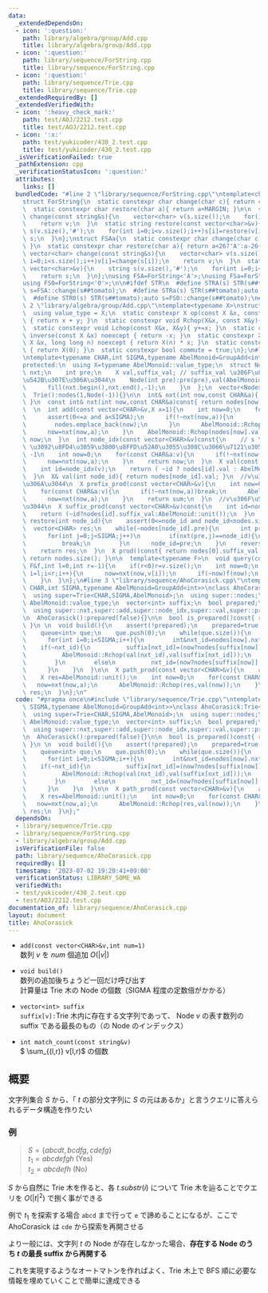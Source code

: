 ```yaml
---
data:
  _extendedDependsOn:
  - icon: ':question:'
    path: library/algebra/group/Add.cpp
    title: library/algebra/group/Add.cpp
  - icon: ':question:'
    path: library/sequence/ForString.cpp
    title: library/sequence/ForString.cpp
  - icon: ':question:'
    path: library/sequence/Trie.cpp
    title: library/sequence/Trie.cpp
  _extendedRequiredBy: []
  _extendedVerifiedWith:
  - icon: ':heavy_check_mark:'
    path: test/AOJ/2212.test.cpp
    title: test/AOJ/2212.test.cpp
  - icon: ':x:'
    path: test/yukicoder/430_2.test.cpp
    title: test/yukicoder/430_2.test.cpp
  _isVerificationFailed: true
  _pathExtension: cpp
  _verificationStatusIcon: ':question:'
  attributes:
    links: []
  bundledCode: "#line 2 \"library/sequence/ForString.cpp\"\ntemplate<char MARGIN>\n\
    struct ForString{\n  static constexpr char change(char c){ return c-MARGIN; }\n\
    \  static constexpr char restore(char a){ return a+MARGIN; }\n\n  static vector<char>\
    \ change(const string&s){\n    vector<char> v(s.size());\n    for(int i=0;i<s.size();i++)v[i]=change(s[i]);\n\
    \    return v;\n  }\n  static string restore(const vector<char>&v){\n    string\
    \ s(v.size(),'#');\n    for(int i=0;i<v.size();i++)s[i]=restore(v[i]);\n    return\
    \ s;\n  }\n};\nstruct FSAa{\n  static constexpr char change(char c){ return c<='Z'?c-'A':26+c-'a';\
    \ }\n  static constexpr char restore(char a){ return a<26?'A':a-26+'a'; }\n  static\
    \ vector<char> change(const string&s){\n    vector<char> v(s.size());\n    for(int\
    \ i=0;i<s.size();i++)v[i]=change(s[i]);\n    return v;\n  }\n  static string restore(const\
    \ vector<char>&v){\n    string s(v.size(),'#');\n    for(int i=0;i<v.size();i++)s[i]=restore(v[i]);\n\
    \    return s;\n  }\n};\nusing FSA=ForString<'A'>;\nusing FSa=ForString<'a'>;\n\
    using FS0=ForString<'0'>;\n\n#ifdef STR\n  #define STRA(s) STR(s##tomato);auto\
    \ s=FSA::change(s##tomato);\n  #define STRa(s) STR(s##tomato);auto s=FSa::change(s##tomato);\n\
    \  #define STR0(s) STR(s##tomato);auto s=FS0::change(s##tomato);\n#endif\n#line\
    \ 2 \"library/algebra/group/Add.cpp\"\ntemplate<typename X>\nstruct GroupAdd {\n\
    \  using value_type = X;\n  static constexpr X op(const X &x, const X &y) noexcept\
    \ { return x + y; }\n  static constexpr void Rchop(X&x, const X&y){ x+=y; }\n\
    \  static constexpr void Lchop(const X&x, X&y){ y+=x; }\n  static constexpr X\
    \ inverse(const X &x) noexcept { return -x; }\n  static constexpr X power(const\
    \ X &x, long long n) noexcept { return X(n) * x; }\n  static constexpr X unit()\
    \ { return X(0); }\n  static constexpr bool commute = true;\n};\n#line 4 \"library/sequence/Trie.cpp\"\
    \ntemplate<typename CHAR,int SIGMA,typename AbelMonoid=GroupAdd<int>>\nclass Trie{\n\
    protected:\n  using X=typename AbelMonoid::value_type;\n  struct Node{\n    array<int,SIGMA>\
    \ nxt;\n    int pre;\n    X val,suffix_val; // suffix_val \u306F\u81EA\u8EAB\u3092\
    \u542B\u307E\u306A\u3044\n    Node(int pre):pre(pre),val(AbelMonoid::unit()),suffix_val(AbelMonoid::unit()){\n\
    \      fill(nxt.begin(),nxt.end(),-1);\n    }\n  };\n  vector<Node> nodes;\npublic:\n\
    \  Trie():nodes(1,Node(-1)){}\n\n  int& nxt(int now,const CHAR&a){ return nodes[now].nxt[a];\
    \ }\n  const int& nxt(int now,const CHAR&a)const{ return nodes[now].nxt[a]; }\n\
    \  \n  int add(const vector<CHAR>&v,X x=1){\n    int now=0;\n    for(const CHAR&a:v){\n\
    \      assert(0<=a and a<SIGMA);\n      if(!~nxt(now,a)){\n        nxt(now,a)=nodes.size();\n\
    \        nodes.emplace_back(now);\n      }\n      AbelMonoid::Rchop(nodes[now].suffix_val,x);\n\
    \      now=nxt(now,a);\n    }\n    AbelMonoid::Rchop(nodes[now].val,x);\n    return\
    \ now;\n  }\n  int node_idx(const vector<CHAR>&v)const{\n    // s \u306E Node\
    \ \u3092\u8FD4\u3059\u3000\u8FFD\u52A0\u3055\u308C\u3066\u7121\u3051\u308C\u3070\
    \ -1\n    int now=0;\n    for(const CHAR&a:v){\n      if(!~nxt(now,a))return -1;\n\
    \      now=nxt(now,a);\n    }\n    return now;\n  }\n  X val(const vector<CHAR>&v){\n\
    \    int id=node_idx(v);\n    return ( ~id ? nodes[id].val : AbelMonoid::unit());\n\
    \  }\n  X& val(int node_id){ return nodes[node_id].val; }\n  //v\u306F\u542B\u307E\
    \u306A\u3044\n  X prefix_prod(const vector<CHAR>&v){\n    int now=0;\n    X sum=AbelMonoid::unit();\n\
    \    for(const CHAR&a:v){\n      if(!~nxt(now,a))break;\n      AbelMonoid::Rchop(sum,nodes[now].val);\n\
    \      now=nxt(now,a);\n    }\n    return sum;\n  }\n  //v\u306F\u542B\u307E\u306A\
    \u3044\n  X suffix_prod(const vector<CHAR>&v)const{\n    int id=node_idx(v);\n\
    \    return (~id?nodes[id].suffix_val:AbelMonoid::unit());\n  }\n  vector<CHAR>\
    \ restore(int node_id){\n    assert(0<=node_id and node_id<nodes.size());\n  \
    \  vector<CHAR> res;\n    while(~nodes[node_id].pre){\n      int pre=nodes[node_id].pre;\n\
    \      for(int j=0;j<SIGMA;j++)\n        if(nxt(pre,j)==node_id){\n          res.push_back(j);\n\
    \          break;\n        }\n      node_id=pre;\n    }\n    reverse(res.begin(),res.end());\n\
    \    return res;\n  }\n  X prod()const{ return nodes[0].suffix_val; }\n  int size()const{\
    \ return nodes.size(); }\n\n  template<typename F>\n  void query(const vector<CHAR>&v,const\
    \ F&f,int l=0,int r=-1){\n    if(r<0)r=v.size();\n    int now=0;\n    for(int\
    \ i=l;i<r;i++){\n      now=nxt(now,v[i]);\n      if(~now)f(now);\n      else break;\n\
    \    }\n  }\n};\n#line 3 \"library/sequence/AhoCorasick.cpp\"\ntemplate<typename\
    \ CHAR,int SIGMA,typename AbelMonoid=GroupAdd<int>>\nclass AhoCorasick:Trie<CHAR,SIGMA,AbelMonoid>{\n\
    \  using super=Trie<CHAR,SIGMA,AbelMonoid>;\n  using super::nodes;\n  using X=typename\
    \ AbelMonoid::value_type;\n  vector<int> suffix;\n  bool prepared;\npublic:\n\
    \  using super::nxt,super::add,super::node_idx,super::val,super::prefix_prod,super::suffix_prod,super::query,super::restore,super::prod,super::size;\n\
    \n  AhoCorasick():prepared(false){}\n\n  bool is_prepared()const{ return prepared;\
    \ }\n \n  void build(){\n    assert(!prepared);\n    prepared=true;\n    suffix.resize(nodes.size());\n\
    \    queue<int> que;\n    que.push(0);\n    while(que.size()){\n      int now=que.front();que.pop();\n\
    \      for(int i=0;i<SIGMA;i++){\n        int&nxt_id=nodes[now].nxt[i];\n    \
    \    if(~nxt_id){\n          suffix[nxt_id]=(now?nodes[suffix[now]].nxt[i]:0);\n\
    \          AbelMonoid::Rchop(val(nxt_id),val(suffix[nxt_id]));\n          que.push(nxt_id);\n\
    \        }\n        else\n          nxt_id=(now?nodes[suffix[now]].nxt[i]:0);\n\
    \      }\n    }\n  }\n\n  X path_prod(const vector<CHAR>&v){\n    assert(prepared);\n\
    \    X res=AbelMonoid::unit();\n    int now=0;\n    for(const CHAR&a:v){\n   \
    \   now=nxt(now,a);\n      AbelMonoid::Rchop(res,val(now));\n    }\n    return\
    \ res;\n  }\n};\n"
  code: "#pragma once\n#include \"library/sequence/Trie.cpp\"\ntemplate<typename CHAR,int\
    \ SIGMA,typename AbelMonoid=GroupAdd<int>>\nclass AhoCorasick:Trie<CHAR,SIGMA,AbelMonoid>{\n\
    \  using super=Trie<CHAR,SIGMA,AbelMonoid>;\n  using super::nodes;\n  using X=typename\
    \ AbelMonoid::value_type;\n  vector<int> suffix;\n  bool prepared;\npublic:\n\
    \  using super::nxt,super::add,super::node_idx,super::val,super::prefix_prod,super::suffix_prod,super::query,super::restore,super::prod,super::size;\n\
    \n  AhoCorasick():prepared(false){}\n\n  bool is_prepared()const{ return prepared;\
    \ }\n \n  void build(){\n    assert(!prepared);\n    prepared=true;\n    suffix.resize(nodes.size());\n\
    \    queue<int> que;\n    que.push(0);\n    while(que.size()){\n      int now=que.front();que.pop();\n\
    \      for(int i=0;i<SIGMA;i++){\n        int&nxt_id=nodes[now].nxt[i];\n    \
    \    if(~nxt_id){\n          suffix[nxt_id]=(now?nodes[suffix[now]].nxt[i]:0);\n\
    \          AbelMonoid::Rchop(val(nxt_id),val(suffix[nxt_id]));\n          que.push(nxt_id);\n\
    \        }\n        else\n          nxt_id=(now?nodes[suffix[now]].nxt[i]:0);\n\
    \      }\n    }\n  }\n\n  X path_prod(const vector<CHAR>&v){\n    assert(prepared);\n\
    \    X res=AbelMonoid::unit();\n    int now=0;\n    for(const CHAR&a:v){\n   \
    \   now=nxt(now,a);\n      AbelMonoid::Rchop(res,val(now));\n    }\n    return\
    \ res;\n  }\n};"
  dependsOn:
  - library/sequence/Trie.cpp
  - library/sequence/ForString.cpp
  - library/algebra/group/Add.cpp
  isVerificationFile: false
  path: library/sequence/AhoCorasick.cpp
  requiredBy: []
  timestamp: '2023-07-02 19:20:41+09:00'
  verificationStatus: LIBRARY_SOME_WA
  verifiedWith:
  - test/yukicoder/430_2.test.cpp
  - test/AOJ/2212.test.cpp
documentation_of: library/sequence/AhoCorasick.cpp
layout: document
title: AhoCorasick
---
```

* ```add(const vector<CHAR>&v,int num=1)```  
数列 $v$ を $num$ 個追加
$O(|v|)$

* ```void build()```  
数列の追加後ちょうど一回だけ呼び出す  
計算量は Trie 木の Node の個数（SIGMA 程度の定数倍がかかる）

* ```vector<int> suffix```  
```suffix[v]:```Trie 木内に存在する文字列であって、 Node $v$ の表す数列の suffix である最長のもの（の Node のインデックス）

* ```int match_count(const string&v)```  
$ \sum_{(l,r)} v[l,r)$ の個数 

## 概要
文字列集合 $S$ から、「 $t$ の部分文字列に $S$ の元はあるか」と言うクエリに答えられるデータ構造を作りたい  

### 例
>$S=\{abcdt,bcdfg,cdefg\}$  
>$t_1=abcdefgh$ (Yes)  
>$t_2=abcdefh$ (No)  


$S$ から自然に Trie 木を作ると、各 $t.substr(i)$ について Trie 木を辿ることでクエリを $O(|t|^2)$ で捌く事ができる  

例で $t_1$ を探索する場合 ```abcd``` まで行って ```e``` で諦めることになるが、ここで AhoCorasick は ```cde``` から探索を再開させる

より一般には、文字列 $t$ の Node が存在しなかった場合、**存在する Node のうち $t$ の最長 suffix から再開する**  

これを実現するようなオートマトンを作ればよく、Trie 木上で BFS 順に必要な情報を埋めていくことで簡単に達成できる
